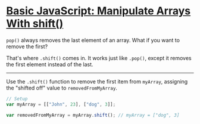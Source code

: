 # [Basic JavaScript: Manipulate Arrays With shift()](https://learn.freecodecamp.org/javascript-algorithms-and-data-structures/basic-javascript/manipulate-arrays-with-shift)

`pop()` always removes the last element of an array. What if you want to remove the first?

That's where `.shift()` comes in. It works just like `.pop()`, except it removes the first element instead of the last.

---

Use the `.shift()` function to remove the first item from `myArray`, assigning the "shifted off" value to `removedFromMyArray`.

```js
// Setup
var myArray = [["John", 23], ["dog", 3]];

var removedFromMyArray = myArray.shift(); // myArray = ["dog", 3]
```